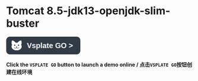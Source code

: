 # Tomcat 8.5-jdk13-openjdk-slim-buster

<a href="https://www.vsplate.com/?docker-compose=https://github.com/vsplate/dcenvs/tomcat/8.5-jdk13-openjdk-slim-buster"><img alt="VSPLATE GO" src="https://raw.githubusercontent.com/vsplate/images/master/vsgo_btn.png" width="200px"></a>

**Click the `VSPLATE GO` button to launch a demo online / 点击`VSPLATE GO`按钮创建在线环境**
